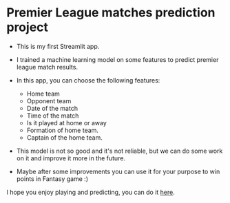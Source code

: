 # Premier League matches prediction project

- This is my first Streamlit app.
- I trained a machine learning model on some features to predict premier league match results.
- In this app, you can choose the following features:
  - Home team
  - Opponent team
  - Date of the match
  - Time of the match
  - Is it played at home or away
  - Formation of home team.
  - Captain of the home team.

- This model is not so good and it's not reliable, but we can do some work on it and improve it more in the future.
- Maybe after some improvements you can use it for your purpose to win points in Fantasy game :)

I hope you enjoy playing and predicting, you can do it [here](https://premier-league-matches-prediction-ieee-competition.streamlit.app/).
